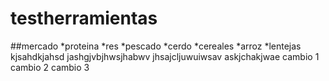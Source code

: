 # testherramientas
##mercado
*proteina
  *res
  *pescado
  *cerdo
*cereales
  *arroz
  *lentejas
kjsahdkjahsd
jashgjvbjhwsjhabwv
jhsajcljuwuiwsav
askjchakjwae
cambio 1
cambio 2
cambio 3
